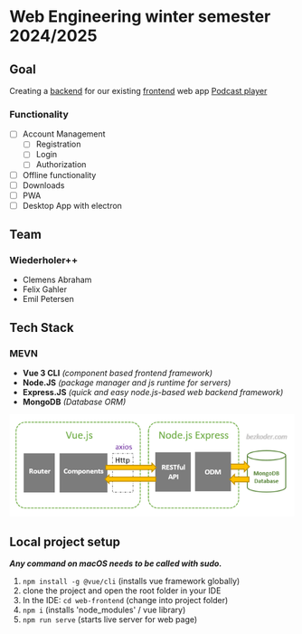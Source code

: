 # Web Engineering winter semester 2024/2025

## Goal

Creating a [backend](/server-backend/) for our existing [frontend](/web-frontend/) web app [Podcast player](http://webengineering.ins.hs-anhalt.de:10051)

### Functionality

- [ ] Account Management
  - [ ] Registration
  - [ ] Login
  - [ ] Authorization
- [ ] Offline functionality
- [ ] Downloads
- [ ] PWA
- [ ] Desktop App with electron

## Team

### Wiederholer++

- Clemens Abraham
- Felix Gahler
- Emil Petersen

## Tech Stack

### MEVN

- **Vue 3 CLI** *(component based frontend framework)*
- **Node.JS** *(package manager and js runtime for servers)*
- **Express.JS** *(quick and easy node.js-based web backend framework)*
- **MongoDB** *(Database ORM)*

![MEVN architecture](web-frontend/src/assets/mevncrudarchitecture.png)

## Local project setup

***Any command on macOS needs to be called with sudo.***

1. ```npm install -g @vue/cli``` (installs vue framework globally)
2. clone the project and open the root folder in your IDE
3. In the IDE: ```cd web-frontend``` (change into project folder)
4. ```npm i``` (installs 'node_modules' / vue library)
5. ```npm run serve``` (starts live server for web page)
